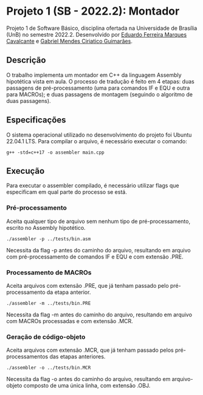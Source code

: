 # Projeto 1 (SB - 2022.2): Montador
Projeto 1 de Software Básico, disciplina ofertada na Universidade de Brasília (UnB) no semestre 2022.2. Desenvolvido por <a href="https://github.com/EduardoFMC">Eduardo Ferreira Marques Cavalcante</a> e <a href="https://github.com/ciriatico">Gabriel Mendes Ciriatico Guimarães</a>.

## Descrição ##
O trabalho implementa um montador em C++ da linguagem Assembly hipotética vista em aula. O processo de tradução é feito em 4 etapas: duas passagens de pré-processamento (uma para comandos IF e EQU e outra para MACROs); e duas passagens de montagem (seguindo o algoritmo de duas passagens).

## Especificações ##
O sistema operacional utilizado no desenvolvimento do projeto foi Ubuntu 22.04.1 LTS. Para compilar o arquivo, é necessário executar o comando:

<code>g++ -std=c++17 -o assembler main.cpp</code>

## Execução ##
Para executar o assembler compilado, é necessário utilizar flags que especificam em qual parte do processo se está.

### Pré-processamento ###
Aceita qualquer tipo de arquivo sem nenhum tipo de pré-processamento, escrito no Assembly hipotético.

<code>./assembler -p ../tests/bin.asm</code>

Necessita da flag -p antes do caminho do arquivo, resultando em arquivo com pré-processamento de comandos IF e EQU e com extensão .PRE.

### Processamento de MACROs ###
Aceita arquivos com extensão .PRE, que já tenham passado pelo pré-processamento da etapa anterior.

<code>./assembler -m ../tests/bin.PRE</code>

Necessita da flag -m antes do caminho do arquivo, resultando em arquivo com MACROs processadas e com extensão .MCR.

### Geração de código-objeto ###
Aceita arquivos com extensão .MCR, que já tenham passado pelos pré-processamentos das etapas anteriores.

<code>./assembler -o ../tests/bin.MCR</code>

Necessita da flag -o antes do caminho do arquivo, resultando em arquivo-objeto composto de uma única linha, com extensão .OBJ.
